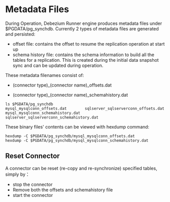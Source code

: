 # Metadata Files
During Operation, Debezium Runner engine produces metadata files under $PGDATA/pg_synchdb. Currently 2 types of metadata files are generated and persisted:
* offset file: contains the offset to resume the replication operation at start up
* schema history file: contains the schema information to build all the tables for a replication. This is created during the initial data snapshot sync and can be updated during operation.

These metadata filenames consist of:

* (connector type)_(connector name)_offsets.dat

* (connector type)_(connector name)_schemahistory.dat

```
ls $PGDATA/pg_synchdb
mysql_mysqlconn_offsets.dat        sqlserver_sqlserverconn_offsets.dat
mysql_mysqlconn_schemahistory.dat  sqlserver_sqlserverconn_schemahistory.dat
```

These binary files' contents can be viewed with hexdump command:
```
hexdump -C $PGDATA/pg_synchdb/mysql_mysqlconn_offsets.dat
hexdump -C $PGDATA/pg_synchdb/mysql_mysqlconn_schemahistory.dat
```

## Reset Connector
A connector can be reset (re-copy and re-synchronize) specified tables, simply by：

* stop the connector 
* Remove both the offsets and schemahistory file
* start the connector